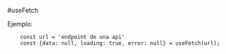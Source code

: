 #useFetch


Ejemplo:
```
    const url = 'endpoint de una api'
    const {data: null, loading: true, error: null} = useFetch(url);
```